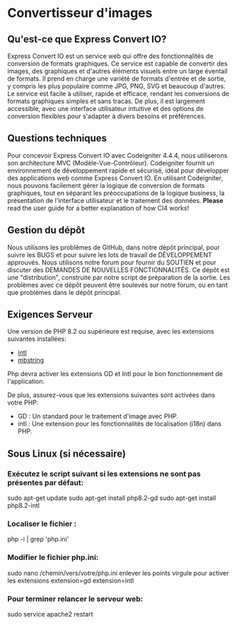 # Convertisseur d'images

## Qu'est-ce que Express Convert IO?

Express Convert IO est un service web qui offre des fonctionnalités de conversion de formats graphiques. Ce service est capable de convertir des images, des graphiques et d'autres éléments visuels entre un large éventail de formats. Il prend en charge une variété de formats d'entrée et de sortie, y compris les plus populaire comme JPG, PNG, SVG et beaucoup d'autres. Le service est facile à utiliser, rapide et efficace, rendant les conversions de formats graphiques simples et sans tracas. De plus, il est largement accessible, avec une interface utilisateur intuitive et des options de conversion flexibles pour s'adapter à divers besoins et préférences.
## Questions techniques

Pour concevoir Express Convert IO avec Codeigniter 4.4.4, nous utiliserons son architecture MVC (Modèle-Vue-Contrôleur). Codeigniter fournit un environnement de développement rapide et sécurisé, idéal pour développer des applications web comme Express Convert IO. En utilisant Codeigniter, nous pouvons facilement gérer la logique de conversion de formats graphiques, tout en séparant les préoccupations de la logique business, la présentation de l'interface utilisateur et le traitement des données.
**Please** read the user guide for a better explanation of how CI4 works!

## Gestion du dépôt

Nous utilisons les problèmes de GitHub, dans notre dépôt principal, pour suivre les BUGS et pour suivre les lots de travail de DÉVELOPPEMENT approuvés. Nous utilisons notre forum pour fournir du SOUTIEN et pour discuter des DEMANDES DE NOUVELLES FONCTIONNALITÉS.
Ce dépôt est une "distribution", construite par notre script de préparation de la sortie. Les problèmes avec ce dépôt peuvent être soulevés sur notre forum, ou en tant que problèmes dans le dépôt principal.

## Exigences Serveur 

Une version de PHP 8.2 ou supérieure est requise, avec les extensions suivantes installées:

- [intl](http://php.net/manual/en/intl.requirements.php)
- [mbstring](http://php.net/manual/en/mbstring.installation.php)

Php devra activer les extensions GD et Intl pour le bon fonctionnement de l'application.

De plus, assurez-vous que les extensions suivantes sont activées dans votre PHP:

- GD : Un standard pour le traitement d'image avec PHP.
- intl : Une extension pour les fonctionnalités de localisation (i18n) dans PHP.

## Sous Linux (si nécessaire)

### Exécutez le script suivant si les extensions ne sont pas présentes par défaut:

sudo apt-get update
sudo apt-get install php8.2-gd
sudo apt-get install php8.2-intl


### Localiser le fichier :

php -i | grep 'php.ini'

### Modifier le fichier php.ini:

sudo nano /chemin/vers/votre/php.ini
enlever les points virgule pour activer les extensions
extension=gd
extension=intl

### Pour terminer relancer le serveur web:

sudo service apache2 restart


